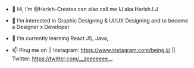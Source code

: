 - 👋 Hi, I’m @Harish-Creates
          can also call me IJ aka Harish.I.J
          
- 👀 I’m interested in Graphic Designing & UI/UX Designing and to become a Designer x Developer
- 🌱 I’m currently learning React JS, Java, 
- 📫 Ping me on || Instagram: https://www.instagram.com/being.ij/
                 || Twitter: https://twitter.com/__zeeeeeee__

<!---
Harish-Creates/Harish-Creates is a ✨ special ✨ repository because its `README.md` (this file) appears on your GitHub profile.
You can click the Preview link to take a look at your changes.
--->
